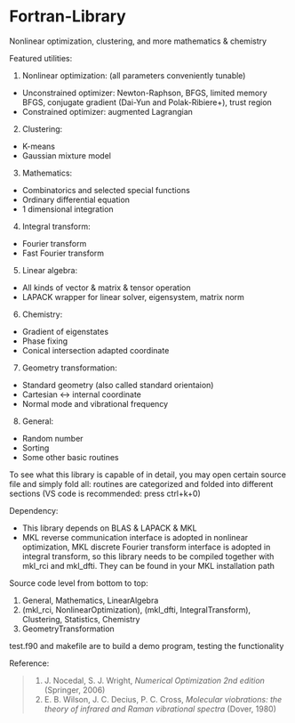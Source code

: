 # Fortran-Library
Nonlinear optimization, clustering, and more mathematics & chemistry

Featured utilities:
1. Nonlinear optimization: (all parameters conveniently tunable)
* Unconstrained optimizer:
Newton-Raphson, BFGS, limited memory BFGS, conjugate gradient (Dai-Yun and Polak-Ribiere+), trust region
* Constrained optimizer: augmented Lagrangian
2. Clustering:
* K-means
* Gaussian mixture model
3. Mathematics:
* Combinatorics and selected special functions
* Ordinary differential equation
* 1 dimensional integration
4. Integral transform:
* Fourier transform
* Fast Fourier transform
5. Linear algebra:
* All kinds of vector & matrix & tensor operation
* LAPACK wrapper for linear solver, eigensystem, matrix norm
6. Chemistry:
* Gradient of eigenstates
* Phase fixing
* Conical intersection adapted coordinate
7. Geometry transformation:
* Standard geometry (also called standard orientaion)
* Cartesian <-> internal coordinate
* Normal mode and vibrational frequency
8. General:
* Random number
* Sorting
* Some other basic routines

To see what this library is capable of in detail, you may open certain source file and simply fold all: routines are categorized and folded into different sections (VS code is recommended: press ctrl+k+0)

Dependency:
* This library depends on BLAS & LAPACK & MKL
* MKL reverse communication interface is adopted in nonlinear optimization, MKL discrete Fourier transform interface is adopted in integral transform, so this library needs to be compiled together with mkl_rci and mkl_dfti. They can be found in your MKL installation path

Source code level from bottom to top:
1. General, Mathematics, LinearAlgebra
2. (mkl_rci, NonlinearOptimization), (mkl_dfti, IntegralTransform), Clustering, Statistics, Chemistry
3. GeometryTransformation

test.f90 and makefile are to build a demo program, testing the functionality

Reference:
> 1. J. Nocedal, S. J. Wright, *Numerical Optimization 2nd edition* (Springer, 2006)
> 2. E. B. Wilson, J. C. Decius, P. C. Cross, *Molecular viobrations: the theory of infrared and Raman vibrational spectra* (Dover, 1980)